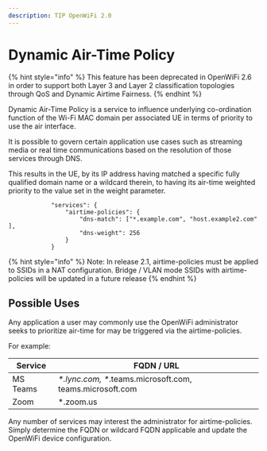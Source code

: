 ```yaml
---
description: TIP OpenWiFi 2.0
---
```


# Dynamic Air-Time Policy

{% hint style="info" %}
This feature has been deprecated in OpenWiFi 2.6 in order to support both Layer 3 and Layer 2 classification topologies through QoS and Dynamic Airtime Fairness.
{% endhint %}

Dynamic Air-Time Policy is a service to influence underlying co-ordination function of the Wi-Fi MAC domain per associated UE in terms of priority to use the air interface.

It is possible to govern certain application use cases such as streaming media or real time communications based on the resolution of those services through DNS.

This results in the UE, by its IP address having matched a specific fully qualified domain name or a wildcard therein, to having its air-time weighted priority to the value set in the weight parameter.

```
            "services": {     
                "airtime-policies": {
                    "dns-match": ["*.example.com", "host.example2.com" ],
                    "dns-weight": 256
                }
            }
```

{% hint style="info" %}
Note: In release 2.1, airtime-policies must be applied to SSIDs in a NAT configuration. Bridge / VLAN mode SSIDs with airtime-policies will be updated in a future release
{% endhint %}

## Possible Uses

Any application a user may commonly use the OpenWiFi administrator seeks to prioritize air-time for may be triggered via the airtime-policies.

For example:

| Service  | FQDN / URL                                                 |
| -------- | ---------------------------------------------------------- |
| MS Teams | _\*.lync.com, \*_.teams.microsoft.com, teams.microsoft.com |
| Zoom     | \*.zoom.us                                                 |

Any number of services may interest the administrator for airtime-policies. Simply determine the FQDN or wildcard FQDN applicable and update the OpenWiFi device configuration.
